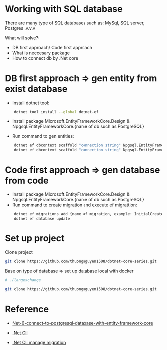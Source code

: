 # Working with SQL database

There are many type of SQL databases such as: MySql, SQL server, Postgres .v.v.v

What will solve?:

- DB first approach/ Code first approach
- What is neccesary package
- How to connect db by .Net core

# DB first approach => gen entity from exist database

- Install dotnet tool:

```bash
    dotnet tool install --global dotnet-ef
```
    
- Install package Microsoft.EntityFrameworkCore.Design & Npgsql.EntityFrameworkCore.{name of db such as PostgreSQL}

- Run command to gen entities:

```bash
    dotnet ef dbcontext scaffold "connection string" Npgsql.EntityFrameworkCore.{name of db such as PostgreSQL} -o Entities
    dotnet ef dbcontext scaffold "connection string" Npgsql.EntityFrameworkCore.PostgreSQL -o Entities
```

# Code first approach => gen database from code

- Install package Microsoft.EntityFrameworkCore.Design & Npgsql.EntityFrameworkCore.{name of db such as PostgreSQL}
- Run command to create migration and execute ef migrattion:

```bash
    dotnet ef migrations add {name of migration, example: InitialCreate}
    dotnet ef database update
```


# Set up project

Clone project

```bash
git clone https://github.com/thuongnguyen1508/dotnet-core-series.git
```

Base on type of database => set up database local with docker

```bash
# ./langexchange

git clone https://github.com/thuongnguyen1508/dotnet-core-series.git

```



# Reference

- [Net-6-connect-to-postgresql-database-with-entity-framework-core](https://jasonwatmore.com/post/2022/06/23/net-6-connect-to-postgresql-database-with-entity-framework-core)

- [.Net Cli](https://learn.microsoft.com/en-us/ef/core/cli/dotnet)

- [.Net Cli manage migration ](https://learn.microsoft.com/en-us/ef/core/managing-schemas/migrations/managing?tabs=dotnet-core-cli)